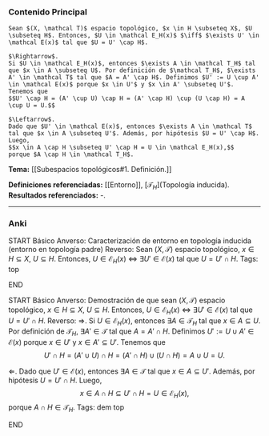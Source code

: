 ### Contenido Principal

```ad-proposition
Sean $(X, \mathcal T)$ espacio topológico, $x \in H \subseteq X$, $U \subseteq H$. Entonces, $U \in \mathcal E_H(x)$ $\iff$ $\exists U' \in \mathcal E(x)$ tal que $U = U' \cap H$. 
```

```ad-proof
$\Rightarrow$.
Si $U \in \mathcal E_H(x)$, entonces $\exists A \in \mathcal T_H$ tal que $x \in A \subseteq U$. Por definición de $\mathcal T_H$, $\exists A' \in \mathcal T$ tal que $A = A' \cap H$. Definimos $U' := U \cup A' \in \mathcal E(x)$ porque $x \in U'$ y $x \in A' \subseteq U'$. Tenemos que
$$U' \cap H = (A' \cup U) \cap H = (A' \cap H) \cup (U \cap H) = A \cup U = U.$$

$\Leftarrow$.
Dado que $U' \in \mathcal E(x)$, entonces $\exists A \in \mathcal T$ tal que $x \in A \subseteq U'$. Además, por hipótesis $U = U' \cap H$. Luego,
$$x \in A \cap H \subseteq U' \cap H = U \in \mathcal E_H(x),$$
porque $A \cap H \in \mathcal T_H$.
```

**Tema:** [[Subespacios topológicos#1. Definición.]]

**Definiciones referenciadas:** [[Entorno]], [$\mathcal T_H$](Topología inducida).
**Resultados referenciados:** *-*.

---
### Anki

START
Básico
Anverso: Caracterización de entorno en topología inducida (entorno en topología padre)
Reverso: Sean $(X, \mathcal T)$ espacio topológico, $x \in H \subseteq X$, $U \subseteq H$. Entonces, $U \in \mathcal E_H(x)$ $\iff$ $\exists U' \in \mathcal E(x)$ tal que $U = U' \cap H$.
Tags: top
<!--ID: 1731931805282-->
END

START
Básico
Anverso: Demostración de que sean $(X, \mathcal T)$ espacio topológico, $x \in H \subseteq X$, $U \subseteq H$. Entonces, $U \in \mathcal E_H(x)$ $\iff$ $\exists U' \in \mathcal E(x)$ tal que $U = U' \cap H$.
Reverso: $\Rightarrow$.
Si $U \in \mathcal E_H(x)$, entonces $\exists A \in \mathcal T_H$ tal que $x \in A \subseteq U$. Por definición de $\mathcal T_H$, $\exists A' \in \mathcal T$ tal que $A = A' \cap H$. Definimos $U' := U \cup A' \in \mathcal E(x)$ porque $x \in U'$ y $x \in A' \subseteq U'$. Tenemos que
$$U' \cap H = (A' \cup U) \cap H = (A' \cap H) \cup (U \cap H) = A \cup U = U.$$

$\Leftarrow$.
Dado que $U' \in \mathcal E(x)$, entonces $\exists A \in \mathcal T$ tal que $x \in A \subseteq U'$. Además, por hipótesis $U = U' \cap H$. Luego,
$$x \in A \cap H \subseteq U' \cap H = U \in \mathcal E_H(x),$$
porque $A \cap H \in \mathcal T_H$.
Tags: dem top
<!--ID: 1731931805291-->
END

